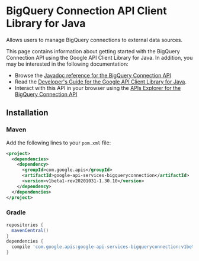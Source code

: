# BigQuery Connection API Client Library for Java

Allows users to manage BigQuery connections to external data sources.

This page contains information about getting started with the BigQuery Connection API
using the Google API Client Library for Java. In addition, you may be interested
in the following documentation:

* Browse the [Javadoc reference for the BigQuery Connection API][javadoc]
* Read the [Developer's Guide for the Google API Client Library for Java][google-api-client].
* Interact with this API in your browser using the [APIs Explorer for the BigQuery Connection API][api-explorer]

## Installation

### Maven

Add the following lines to your `pom.xml` file:

```xml
<project>
  <dependencies>
    <dependency>
      <groupId>com.google.apis</groupId>
      <artifactId>google-api-services-bigqueryconnection</artifactId>
      <version>v1beta1-rev20201031-1.30.10</version>
    </dependency>
  </dependencies>
</project>
```

### Gradle

```gradle
repositories {
  mavenCentral()
}
dependencies {
  compile 'com.google.apis:google-api-services-bigqueryconnection:v1beta1-rev20201031-1.30.10'
}
```

[javadoc]: https://googleapis.dev/java/google-api-services-bigqueryconnection/latest/index.html
[google-api-client]: https://github.com/googleapis/google-api-java-client/
[api-explorer]: https://developers.google.com/apis-explorer/#p/bigqueryconnection/v1/

